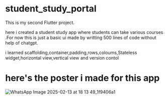 # student_study_portal

This is my second Flutter project.

here i created a student study app where students can take various courses .For now this is just a basic ui made by writting 500 lines of code
without help of chatgpt.

i learned scaffolding,container,padding,rows,coloums,Stateless widget,horizontal view,vertical view and version contol

# here's the poster i made for this app
![WhatsApp Image 2025-02-13 at 18 13 49_1f9406a1](https://github.com/user-attachments/assets/626d411e-9408-4625-8ee8-d22493025a69)

